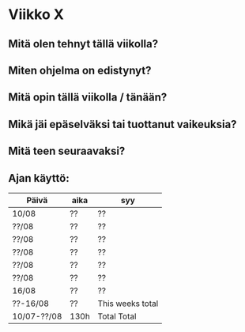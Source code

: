 # Viikko X


## Mitä olen tehnyt tällä viikolla?



## Miten ohjelma on edistynyt?



## Mitä opin tällä viikolla / tänään?



## Mikä jäi epäselväksi tai tuottanut vaikeuksia?



## Mitä teen seuraavaksi?



## Ajan käyttö:

| Päivä       | aika | syy              |
|-------------|------|------------------|
| 10/08       | ??   | ??               |
| ??/08       | ??   | ??               |
| ??/08       | ??   | ??               |
| ??/08       | ??   | ??               |
| ??/08       | ??   | ??               |
| ??/08       | ??   | ??               |
| 16/08       | ??   | ??               |
| ??-16/08    | ??   | This weeks total |
| 10/07-??/08 | 130h | Total Total      |
